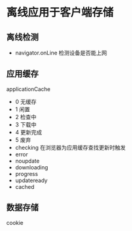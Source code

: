 # 离线应用于客户端存储

## 离线检测
- navigator.onLine 检测设备是否能上网

## 应用缓存

applicationCache

- 0 无缓存
- 1 闲置
- 2 检查中
- 3 下载中
- 4 更新完成
- 5 废弃
- checking 在浏览器为应用缓存查找更新时触发
- error
- noupdate
- downloading
- progress
- updateready
- cached

## 数据存储
 cookie
